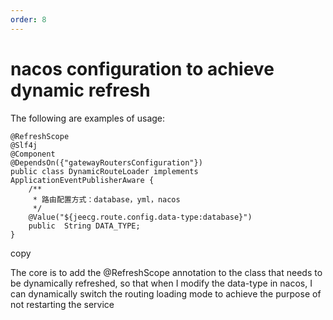 ```yaml
---
order: 8
---
```


# nacos configuration to achieve dynamic refresh

The following are examples of usage:

```
@RefreshScope
@Slf4j
@Component
@DependsOn({"gatewayRoutersConfiguration"})
public class DynamicRouteLoader implements ApplicationEventPublisherAware {
    /**
     * 路由配置方式：database，yml，nacos
     */
    @Value("${jeecg.route.config.data-type:database}")
    public  String DATA_TYPE;
}
```

copy

The core is to add the @RefreshScope annotation to the class that needs to be dynamically refreshed, so that when I modify the data-type in nacos, I  
can dynamically switch the routing loading mode to achieve the purpose of not restarting the service
